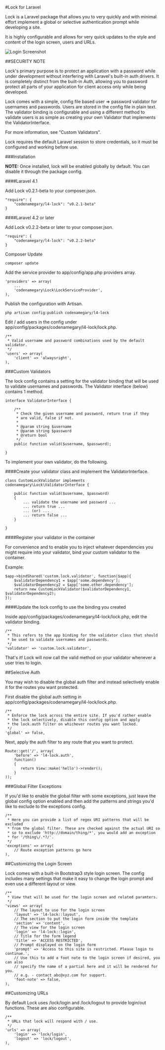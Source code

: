 #Lock for Laravel

Lock is a Laravel package that allows you to very quickly and with minimal effort implement a global or selective authentication prompt while developing a site.

It is highly configurable and allows for very quick updates to the style and content of the login screen, users and URLs.

![Login Screenshot](login-screen.png?raw=true "Login Screenshot")

##SECURITY NOTE

Lock's primary purpose is to protect an application with a password while under development without interfering with Laravel's built-in auth drivers. It is completely distinct from the built-in Auth, allowing you to password protect all parts of your application for client access only while being developed.

Lock comes with a simple, config file based user => password validator for usernames and passwords. Users are stored in the config file in plain text. The validator binding is configurable and using a different method to validate users is as simple as creating your own Validator that implements the ValidatorInterface.

For more information, see "Custom Validators".

Lock requires the default Laravel session to store credentials, so it must be configured and working before use.

###Installation

**NOTE:** Once installed, lock will be enabled globally by default. You can disable it through the package config.

####Laravel 4.1

Add Lock v0.2.1-beta to your composer.json.

    "require": {
        "codenamegary/l4-lock": "v0.2.1-beta"
    }

####Laravel 4.2 or later

Add Lock v0.2.2-beta or later to your composer.json.

    "require": {
        "codenamegary/l4-lock": "v0.2.2-beta"
    }

Composer Update

    composer update

Add the service provider to app/config/app.php providers array.

    'providers' => array(
        ...
        'codenamegary\Lock\LockServiceProvider',
    ),

Publish the configuration with Artisan.

    php artisan config:publish codenamegary/l4-lock

Edit / add users in the config under app/config/packages/codenamegary/l4-lock/lock.php.

    /**
     * Valid username and password combinations used by the default validator.
     */
    'users' => array(
        'client' => 'alwaysright',
    ),
    
###Custom Validators

The lock config contains a setting for the validator binding that will be used to validate usernames and passwords. The Validator interface (below) contains 1 method.

    interface ValidatorInterface {
        
        /**
         * Check the given username and password, return true if they
         * are valid, false if not.
         * 
         * @param string $username
         * @param string $password
         * @return bool
         */
        public function valid($username, $password);
        
    }

To implement your own validator, do the following.

####Create your validator class and implement the ValidatorInterface.

    class CustomLockValidator implements codenamegary\Lock\ValidatorInterface {
    
        public function valid($username, $password)
        {
            ... validate the username and password ...
            ... return true ...
            ... (or) ...
            ... return false ...
        }
    
    }

####Register your validator in the container

For convenience and to enable you to inject whatever dependencies you might require into your validator, bind your custom validator to the container.

Example:

    $app->bindShared('custom.lock.validator', function($app){
        $validatorDependency1 = $app['some.dependency'];
        $validatorDependency2 = $app['some.other.dependency'];
        return new CustomLockValidator($validatorDependency1, $validatorDependency2);
    });

####Update the lock config to use the binding you created

Inside app/config/packages/codenamegary/l4-lock/lock.php, edit the validator binding.

    /**
     * This refers to the app binding for the validator class that should
     * be used to validate usernames and passwords.
     */
    'validator' => 'custom.lock.validator',
    
That's it! Lock will now call the valid method on your validator whenever a user tries to login.

##Selective Auth

You may wish to disable the global auth filter and instead selectively enable it for the routes you want protected.

First disable the global auth setting in app/config/packages/codenamegary/l4-lock/lock.php.

    /**
     * Enforce the lock across the entire site. If you'd rather enable
     * the lock selectively, disable this config option and apply
     * the lock.auth filter on whichever routes you want locked.
     */
    'global' => false,
    
Next, apply the auth filter to any route that you want to protect.

    Route::get('/', array(
        'before' => 'l4-lock.auth',
        function()
        {
           return View::make('hello')->render();
        }
    ));
    
###Global Filter Exceptions

If you'd like to enable the global filter with some exceptions, just leave the global config option enabled and then add the patterns and strings you'd like to exclude to the exceptions config.


    /**
     * Here you can provide a list of regex URI patterns that will be excluded
     * from the global filter. These are checked against the actual URI so
     * so to exclude 'http://domain/thing/*', you would add an exception
     * for '/thing\/.*?/'.
     */
    'exceptions' => array(
        // Route exception patterns go here
    ),

##Customizing the Login Screen

Lock comes with a built-in Bootstrap3 style login screen. The config includes many settings that make it easy to change the login prompt and even use a different layout or view.

    /**
     * View that will be used for the login screen and related paramters.
     */
    'views' => array(
        // The layout to use for the login screen
        'layout' => 'l4-lock::layout',
        // The section to put the login form inside the template
        'section' => 'content',
        // The view for the login screen
        'login' => 'l4-lock::login',
        // Title for the form legend
        'title' => 'ACCESS RESTRICTED',
        // Prompt displayed on the login form
        'prompt' => 'Access to this site is restricted. Please login to continue.',
        // Use this to add a foot note to the login screen if desired, you can also
        // specify the name of a partial here and it will be rendered for you.
        // e.g. - contact abc@xyz.com for support.
        'foot-note' => false,
    ),

##Customizing URLs

By default Lock uses /lock/login and /lock/logout to provide login/out functions. These are also configurable.

    /**
     * URLs that lock will respond with / use.
     */
    'urls' => array(
        'login' => 'lock/login',
        'logout' => 'lock/logout',
    ),
    